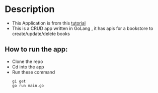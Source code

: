 # Description
- This Application is from this [tutorial](https://www.youtube.com/watch?v=1E_YycpCsXw)
- This is a CRUD app written in GoLang , it has apis for a bookstore to create/update/delete books
## How to run the app:
- Clone the repo
- Cd into the app
- Run these command 
  ```
  gi get
  go run main.go
  ```
